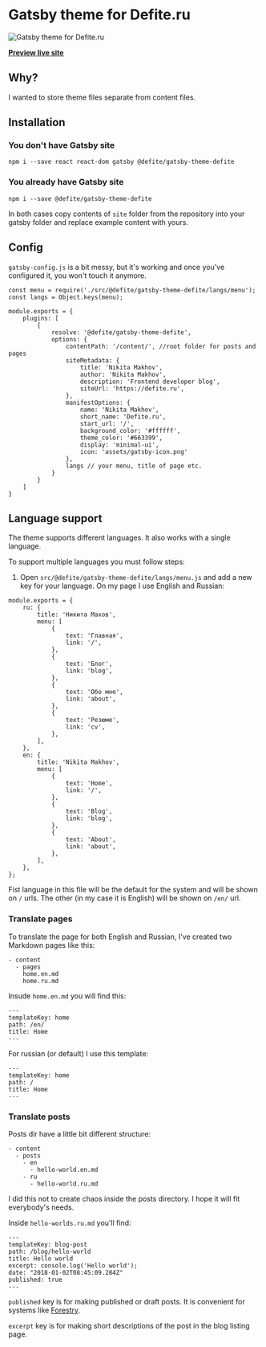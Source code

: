# Gatsby theme for Defite.ru

![Gatsby theme for Defite.ru](https://user-images.githubusercontent.com/299118/70140860-ba0cba80-16a6-11ea-82c2-f28a865487c5.png)

**[Preview live site](https://defite.ru/en/)**

## Why?

I wanted to store theme files separate from content files.

## Installation

### You don't have Gatsby site

```
npm i --save react react-dom gatsby @defite/gatsby-theme-defite
```

### You already have Gatsby site

```
npm i --save @defite/gatsby-theme-defite
```

In both cases copy contents of `site` folder from the repository into your gatsby folder and replace example content with yours.

## Config

`gatsby-config.js` is a bit messy, but it's working and once you've configured it, you won't touch it anymore.

```
const menu = require('./src/@defite/gatsby-theme-defite/langs/menu');
const langs = Object.keys(menu);

module.exports = {
    plugins: [
        {
            resolve: '@defite/gatsby-theme-defite',
            options: {
                contentPath: '/content/', //root folder for posts and pages
                siteMetadata: {
                    title: 'Nikita Makhov',
                    author: 'Nikita Makhov',
                    description: 'Frontend developer blog',
                    siteUrl: 'https://defite.ru',
                },
                manifestOptions: {
                    name: 'Nikita Makhov',
                    short_name: 'Defite.ru',
                    start_url: '/',
                    background_color: '#ffffff',
                    theme_color: '#663399',
                    display: 'minimal-ui',
                    icon: 'assets/gatsby-icon.png'
                },
                langs // your menu, title of page etc.
            }
        }
    ]
}
```

## Language support

The theme supports different languages. It also works with a single language.

To support multiple languages you must follow steps:

1) Open `src/@defite/gatsby-theme-defite/langs/menu.js` and add a new key for your language. On my page I use English and Russian:

```
module.exports = {
	ru: {
		title: 'Никита Махов',
		menu: [
			{
				text: 'Главная',
				link: '/',
			},
			{
				text: 'Блог',
				link: 'blog',
			},
			{
				text: 'Обо мне',
				link: 'about',
			},
			{
				text: 'Резюме',
				link: 'cv',
			},
		],
	},
	en: {
		title: 'Nikita Makhov',
		menu: [
			{
				text: 'Home',
				link: '/',
			},
			{
				text: 'Blog',
				link: 'blog',
			},
			{
				text: 'About',
				link: 'about',
			},
		],
	},
};

```

Fist language in this file will be the default for the system and will be shown on `/` urls. The other (in my case it is English) will be shown on `/en/` url.

### Translate pages

To translate the page for both English and Russian, I've created two Markdown pages like this:

```
- content
  - pages
    home.en.md
    home.ru.md
```

Insude `home.en.md` you will find this:

```
---
templateKey: home
path: /en/
title: Home
---
```

For russian (or default) I use this template:

```
---
templateKey: home
path: /
title: Home
---
```

### Translate posts

Posts dir have a little bit different structure:

```
- content
  - posts
    - en
      - hello-world.en.md
    - ru
      - hello-world.ru.md
```

I did this not to create chaos inside the posts directory. I hope it will fit everybody's needs.

Inside `hello-worlds.ru.md` you'll find:

 ```
 ---
templateKey: blog-post
path: /blog/hello-world
title: Hello world
excerpt: console.log('Hello world');
date: "2018-01-02T08:45:09.284Z"
published: true
---
```

`published` key is for making published or draft posts. It is convenient for systems like [Forestry](https://forestry.io).

`excerpt` key is for making short descriptions of the post in the blog listing page.
